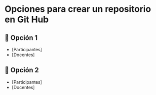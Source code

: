 # Opciones para crear un repositorio en Git Hub

## 📑 Opción 1
- [Participantes]
- [Docentes]

## 📑 Opción 2
- [Participantes]
- [Docentes]

